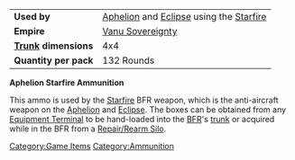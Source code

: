 |                                           |                                                                                                                        |
| ----------------------------------------- | ---------------------------------------------------------------------------------------------------------------------- |
| **Used by**                               | [Aphelion](/Aphelion "wikilink") and [Eclipse](/Eclipse "wikilink") using the [Starfire](</Starfire_(BFR)> "wikilink") |
| **Empire**                                | [Vanu Sovereignty](/Vanu_Sovereignty "wikilink")                                                                       |
| **[Trunk](/Trunk "wikilink") dimensions** | 4x4                                                                                                                    |
| **Quantity per pack**                     | 132 Rounds                                                                                                             |

**Aphelion Starfire Ammunition**

This ammo is used by the [Starfire](</Starfire_(BFR)> "wikilink") BFR
weapon, which is the anti-aircraft weapon on the
[Aphelion](/Aphelion "wikilink") and [Eclipse](/Eclipse "wikilink"). The
boxes can be obtained from any [Equipment
Terminal](/Equipment_Terminal "wikilink") to be hand-loaded into the
[BFR](/BFR "wikilink")'s [trunk](/trunk "wikilink") or acquired while in
the BFR from a [Repair/Rearm Silo](/Repair/Rearm_Silo "wikilink").

[Category:Game Items](/Category:Game_Items "wikilink")
[Category:Ammunition](/Category:Ammunition "wikilink")

